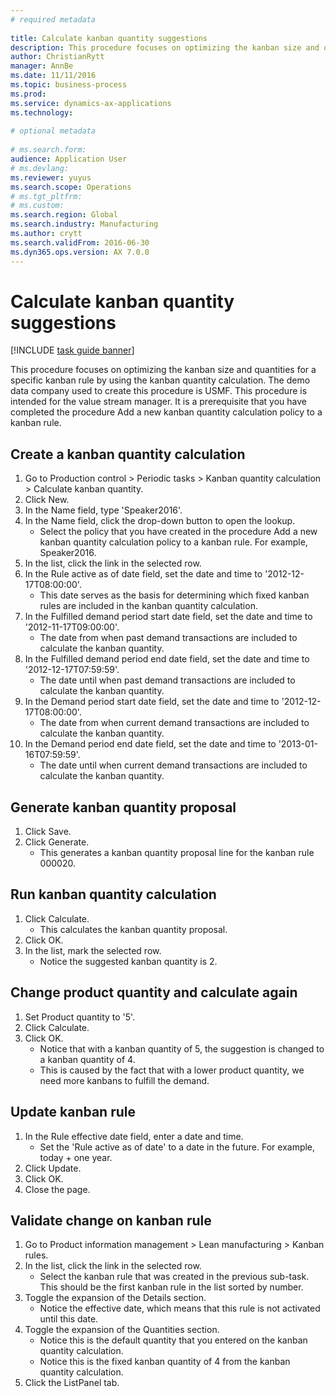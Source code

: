 ```yaml
--- 
# required metadata 
 
title: Calculate kanban quantity suggestions
description: This procedure focuses on optimizing the kanban size and quantities for a specific kanban rule by using the kanban quantity calculation. 
author: ChristianRytt
manager: AnnBe 
ms.date: 11/11/2016
ms.topic: business-process 
ms.prod:  
ms.service: dynamics-ax-applications 
ms.technology:  
 
# optional metadata 
 
# ms.search.form:   
audience: Application User 
# ms.devlang:  
ms.reviewer: yuyus
ms.search.scope: Operations 
# ms.tgt_pltfrm:  
# ms.custom:  
ms.search.region: Global
ms.search.industry: Manufacturing
ms.author: crytt
ms.search.validFrom: 2016-06-30 
ms.dyn365.ops.version: AX 7.0.0 
---
```

# Calculate kanban quantity suggestions

[!INCLUDE [task guide banner](../../includes/task-guide-banner.md)]

This procedure focuses on optimizing the kanban size and quantities for a specific kanban rule by using the kanban quantity calculation. The demo data company used to create this procedure is USMF. This procedure is intended for the value stream manager. It is a prerequisite that you have completed the procedure Add a new kanban quantity calculation policy to a kanban rule.


## Create a kanban quantity calculation
1. Go to Production control > Periodic tasks > Kanban quantity calculation > Calculate kanban quantity.
2. Click New.
3. In the Name field, type 'Speaker2016'.
4. In the Name field, click the drop-down button to open the lookup.
    * Select the policy that you have created in the procedure Add a new kanban quantity calculation policy to a kanban rule. For example, Speaker2016.  
5. In the list, click the link in the selected row.
6. In the Rule active as of date field, set the date and time to '2012-12-17T08:00:00'.
    * This date serves as the basis for determining which fixed kanban rules are included in the kanban quantity calculation.  
7. In the Fulfilled demand period start date field, set the date and time to '2012-11-17T09:00:00'.
    * The date from when past demand transactions are included to calculate the kanban quantity.  
8. In the Fulfilled demand period end date field, set the date and time to '2012-12-17T07:59:59'.
    * The date until when past demand transactions are included to calculate the kanban quantity.  
9. In the Demand period start date field, set the date and time to '2012-12-17T08:00:00'.
    * The date from when current demand transactions are included to calculate the kanban quantity.  
10. In the Demand period end date field, set the date and time to '2013-01-16T07:59:59'.
    * The date until when current demand transactions are included to calculate the kanban quantity.  

## Generate kanban quantity proposal
1. Click Save.
2. Click Generate.
    * This generates a kanban quantity proposal line for the kanban rule 000020.  

## Run kanban quantity calculation
1. Click Calculate.
    * This calculates the kanban quantity proposal.  
2. Click OK.
3. In the list, mark the selected row.
    * Notice the suggested kanban quantity is 2.  

## Change product quantity and calculate again
1. Set Product quantity to '5'.
2. Click Calculate.
3. Click OK.
    * Notice that with a kanban quantity of 5, the suggestion is changed to a kanban quantity of 4.  
    * This is caused by the fact that with a lower product quantity, we need more kanbans to fulfill the demand.  

## Update kanban rule
1. In the Rule effective date field, enter a date and time.
    * Set the 'Rule active as of date' to a date in the future. For example, today + one year.  
2. Click Update.
3. Click OK.
4. Close the page.

## Validate change on kanban rule
1. Go to Product information management > Lean manufacturing > Kanban rules.
2. In the list, click the link in the selected row.
    * Select the kanban rule that was created in the previous sub-task. This should be the first kanban rule in the list sorted by number.  
3. Toggle the expansion of the Details section.
    * Notice the effective date, which means that this rule is not activated until this date.  
4. Toggle the expansion of the Quantities section.
    * Notice this is the default quantity that you entered on the kanban quantity calculation.  
    * Notice this is the fixed kanban quantity of 4 from the kanban quantity calculation.  
5. Click the ListPanel tab.

